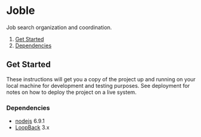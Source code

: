 # Joble

Job search organization and coordination.

1. [Get Started](#get-started)
  1. [Dependencies](#dependencies)

<!--
  1. [Install](#install)
  1. [Run Code Locally](#run-code-locally)
1. [Run the Tests](#run-the-tests)
-->

<!--
1. [Deploy](#deploy)
-->

## Get Started

These instructions will get you a copy of the project up and running on your local machine for development and testing purposes. See deployment for notes on how to deploy the project on a live system.

### Dependencies

- [nodejs](https://nodejs.org/en/) 6.9.1
- [LoopBack](http://loopback.io) 3.x

<!--
### Install

```sh
npm run setup
```
-->

<!--
### Run Code Locally

```sh
npm start
```
-->

<!--
A step by step series of examples that tell you have to get a development env running

Say what the step will be

```
Give the example
```

And repeat

```
until finished
```

End with an example of getting some data out of the system or using it for a little demo
-->

<!--
## Run the tests

```sh
npm test
```
-->

<!--
Explain how to run the automated tests for this system

### Break down into end to end tests

Explain what these tests test and why

```
Give an example
```

### And coding style tests

Explain what these tests test and why

```
Give an example
```
-->

<!--
## Deploy

Add additional notes about how to deploy this on a live system
-->
